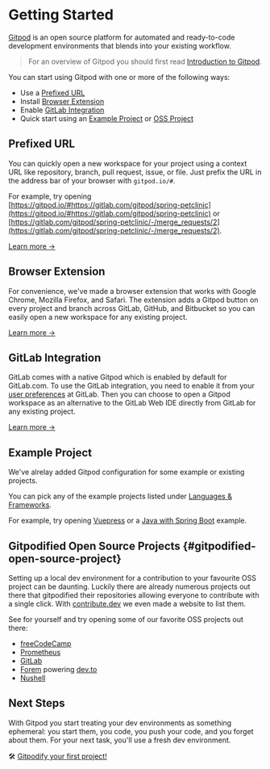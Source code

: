 # Getting Started

[Gitpod](https://www.gitpod.io) is an open source platform for automated and ready-to-code development environments that blends into your existing workflow.

> For an overview of Gitpod you should first read [Introduction to Gitpod](/docs/).

You can start using Gitpod with one or more of the following ways:

- Use a [Prefixed URL](#prefixed-url)
- Install [Browser Extension](#browser-extension)
- Enable [GitLab Integration](#gitlab-integration)
- Quick start using an [Example Project](#example-project) or [OSS Project](#gitpodified-open-source-project)

## Prefixed URL

You can quickly open a new workspace for your project using a context URL like repository, branch, pull request, issue, or file. Just prefix the URL in the address bar of your browser with `gitpod.io/#`.

For example, try opening [https://gitpod.io/#https://gitlab.com/gitpod/spring-petclinic](https://gitpod.io/#https://gitlab.com/gitpod/spring-petclinic) or [https://gitlab.com/gitpod/spring-petclinic/-/merge_requests/2](https://gitlab.com/gitpod/spring-petclinic/-/merge_requests/2).

[Learn more &rarr;](/docs/context-urls/)

## Browser Extension

For convenience, we've made a browser extension that works with Google Chrome, Mozilla Firefox, and Safari. The extension adds a Gitpod button on every project and branch across GitLab, GitHub, and Bitbucket so you can easily open a new workspace for any existing project.

[Learn more &rarr;](/docs/browser-extension/)

## GitLab Integration

GitLab comes with a native Gitpod which is enabled by default for GitLab.com. To use the GitLab integration, you need to enable it from your [user preferences](https://gitlab.com/-/profile/preferences) at GitLab. Then you can choose to open a Gitpod workspace as an alternative to the GitLab Web IDE directly from GitLab for any existing project.

[Learn more &rarr;](/docs/gitlab-integration/)

## Example Project

We've alrelay added Gitpod configuration for some example or existing projects.

You can pick any of the example projects listed under [Languages & Frameworks](https://www.gitpod.io/docs/languages-and-frameworks/).

For example, try opening [Vuepress](https://gitpod.io/#https://github.com/vuejs/vuepress) or a [Java with Spring Boot](https://gitpod.io/#https://github.com/gitpod-io/spring-petclinic) example.

## Gitpodified Open Source Projects {#gitpodified-open-source-project}

Setting up a local dev environment for a contribution to your favourite OSS project can be daunting. Luckily there are already numerous projects out there that gitpodified their repositories allowing everyone to contribute with a single click. With [contribute.dev](https://contribute.dev/) we even made a website to list them.

See for yourself and try opening some of our favorite OSS projects out there:
- [freeCodeCamp](https://gitpod.io/#https://github.com/freeCodeCamp/freeCodeCamp)
- [Prometheus](https://gitpod.io/#https://github.com/prometheus/prometheus)
- [GitLab](https://gitpod.io/#https://gitlab.com/gitlab-org/gitlab)
- [Forem](https://gitpod.io/#https://github.com/thepracticaldev/dev.to) powering [dev.to](https://dev.to/)
- [Nushell](https://gitpod.io/#https://github.com/nushell/nushell)

## Next Steps

With Gitpod you start treating your dev environments as something ephemeral: you start them, you code, you push your code, and you forget about them. For your next task, you'll use a fresh dev environment.

🛠 [Gitpodify your first project!](https://www.gitpod.io/docs/configuration/)